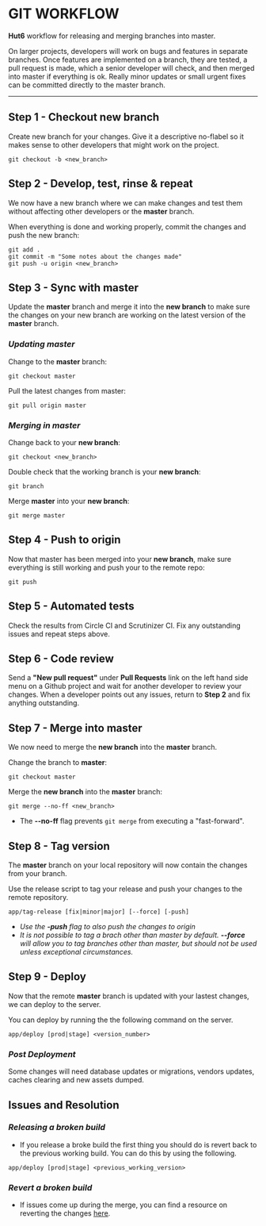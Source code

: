 # GIT WORKFLOW

**Hut6** workflow for releasing and merging branches into master.

On larger projects, developers will work on bugs and features in separate branches. Once features are implemented on a branch, they are tested, a pull request is made, which a senior developer will check, and then merged into master if everything is ok. Really minor updates or small urgent fixes can be committed directly to the master branch.

---

## Step 1 - Checkout new branch

Create new branch for your changes. Give it a descriptive no-flabel so it makes sense to other developers that might work on the project.

	git checkout -b <new_branch>

## Step 2 - Develop, test, rinse & repeat

We now have a new branch where we can make changes and test them without affecting other developers or the **master** branch.

When everything is done and working properly, commit the changes and push the new branch:

	git add .
	git commit -m "Some notes about the changes made"
	git push -u origin <new_branch>

## Step 3 - Sync with master

Update the **master** branch and merge it into the **new branch** to make sure the changes on your new branch are working on the latest version of the **master** branch.

### *Updating master*

Change to the **master** branch:

	git checkout master

Pull the latest changes from master:

	git pull origin master


### *Merging in master*

Change back to your **new branch**:

	git checkout <new_branch>

Double check that the working branch is your **new branch**:

	git branch

Merge **master** into your **new branch**:

	git merge master

## Step 4 - Push to origin

Now that master has been merged into your **new branch**, make sure everything is still working and push your to the remote repo:

	git push

## Step 5 - Automated tests

Check the results from Circle CI and Scrutinizer CI. Fix any outstanding issues and repeat steps above.

## Step 6 - Code review

Send a **"New pull request"** under **Pull Requests** link on the left hand side menu on a Github project and wait for another developer to review your changes. When a developer points out any issues, return to **Step 2** and fix anything outstanding.

## Step 7 - Merge into master

We now need to merge the **new branch** into the **master** branch.

Change the branch to **master**:

	git checkout master

Merge the **new branch** into the **master** branch:

	git merge --no-ff <new_branch>

* The **--no-ff** flag prevents `git merge` from executing a "fast-forward".

## Step 8 - Tag version

The **master** branch on your local repository will now contain the changes from your branch.

Use the release script to tag your release and push your changes to the remote repository.

    app/tag-release [fix|minor|major] [--force] [-push]

* *Use the **-push** flag to also push the changes to origin*
* *It is not possible to tag a brach other than master by default. **--force** will allow you to tag branches other than master, but should not be used unless exceptional circumstances.*

## Step 9 - Deploy

Now that the remote **master** branch is updated with your lastest changes, we can deploy to the server.

You can deploy by running the the following command on the server.

	app/deploy [prod|stage] <version_number>

### *Post Deployment*

Some changes will need database updates or migrations, vendors updates, caches clearing and new assets dumped.

## Issues and Resolution

### *Releasing a broken build*
* If you release a broke build the first thing you should do is revert back to the previous working build. You can do this by using the following.

`app/deploy [prod|stage] <previous_working_version>`

### *Revert a broken build*
* If issues come up during the merge, you can find a resource on reverting the changes [here](http://git-scm.com/blog/2010/03/02/undoing-merges.html).
